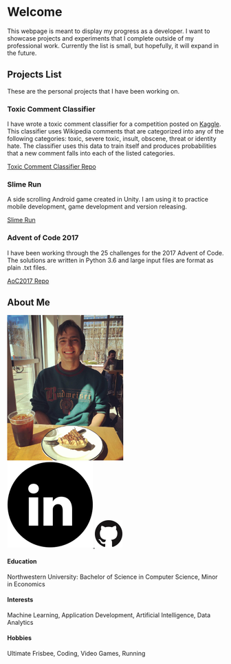 # Welcome

This webpage is meant to display my progress as a developer. I want to showcase projects and experiments that I complete outside of my professional work. Currently the list is small, but hopefully, it will expand in the future.

## Projects List
These are the personal projects that I have been working on.

### Toxic Comment Classifier
I have wrote a toxic comment classifier for a competition posted on [Kaggle](kaggle.com). This classifier uses Wikipedia comments that are categorized into any of the following categories: toxic, severe toxic, insult, obscene, threat or identity hate. The classifier uses this data to train itself and produces probabilities that a new comment falls into each of the listed categories.  

[Toxic Comment Classifier Repo](https://kubz113.github.io/Toxic-Comment-Classification/)

### Slime Run
A side scrolling Android game created in Unity. I am using it to practice mobile development, game development and version releasing. 

[Slime Run](https://github.com/kubz113/SlimeRun)

### Advent of Code 2017
I have been working through the 25 challenges for the 2017 Advent of Code. The solutions are written in Python 3.6 and large input files are format as plain .txt files. 

[AoC2017 Repo](https://kubz113.github.io/adventOfCode2017/)


## About Me
<p id="picFrame">
  <a>
    <img src ="/profilePic.jpg" height="338px" width="270px"/>
  </a>
  <br>
  <a href = "https://www.linkedin.com/in/jakub-jezusek">
    <img class="circleSocialMedia" src="/200px-CIS-A2K_Linkedin_Icon_(Black).svg.png"/>
  </a>
  <a href = "https://github.com/kubz113">
    <img class="circleSocialMedia" src="/GitHub-Mark-64px.png"/>
  </a>
</p>

#### Education

Northwestern University: Bachelor of Science in Computer Science, Minor in Economics

#### Interests

Machine Learning, Application Development, Artificial Intelligence, Data Analytics 

#### Hobbies

Ultimate Frisbee, Coding, Video Games, Running


